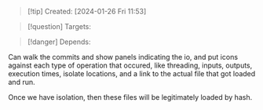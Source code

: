 
>[!tip] Created: [2024-01-26 Fri 11:53]

>[!question] Targets: 

>[!danger] Depends: 

Can walk the commits and show panels indicating the io, and put icons against each type of operation that occured, like threading, inputs, outputs, execution times, isolate locations, and a link to the actual file that got loaded and run.

Once we have isolation, then these files will be legitimately loaded by hash.